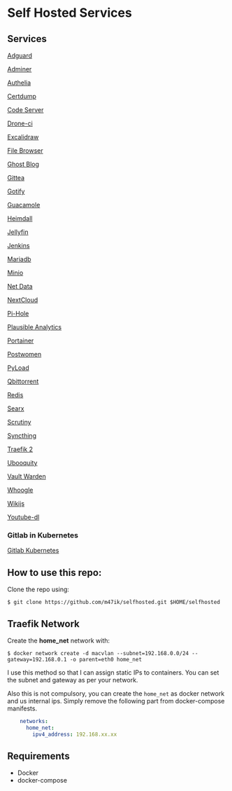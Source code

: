 # Self Hosted Services 

## Services 

[Adguard](/services/adguard.yml)

[Adminer](/services/adminer.yml)

[Authelia](/services/sso.yml)

[Certdump](/services/certdumper.yml)

[Code Server](/services/code.yml)

[Drone-ci](/services/drone-ci.yml)

[Excalidraw](/services/excalidraw.yml)

[File Browser](services/filebrowser.yml)

[Ghost Blog](services/ghost-blog.yml)

[Gittea](/services/gittea.yml)

[Gotify](/services/gotify.yml)

[Guacamole](/services/guacamole.yml)

[Heimdall](/services/heimdall.yml)

[Jellyfin](/services/jellyfin.yml)

[Jenkins](/services/jenkins.yml)

[Mariadb](/services/mariadb.yml)

[Minio](/services/minio.yml)

[Net Data](services/netdata.yml)

[NextCloud](/services/nextcloud_nginx_default_backup)

[Pi-Hole](services/pihole.yml)

[Plausible Analytics](/services/plausible-analytics.yml)

[Portainer](/services/portainer.yml)

[Postwomen](/services/postwomen.yml)

[PyLoad](services/pyload.yml)

[Qbittorrent](/services/qbittorrent.yml)

[Redis](/services/redis.yml)

[Searx](/services/find.yml)

[Scrutiny](/services/scrutiny.yml)

[Syncthing](/services/synthing.yml)

[Traefik 2](/services/traefik2.yml)

[Ubooquity](/services/ubooquity.yml)

[Vault Warden](/services/vaultwarden.yml)

[Whoogle](/services/whoogle.yml)

[Wikijs](/services/wikijs.yml)

[Youtube-dl](/services/youtube-dl.yml)

### Gitlab in Kubernetes
[Gitlab Kubernetes](https://github.com/kha7iq/gitlab-k8s)

## How to use this repo:

Clone the repo using:

```
$ git clone https://github.com/m47ik/selfhosted.git $HOME/selfhosted
```


## Traefik Network

Create the **home_net** network with:

```
$ docker network create -d macvlan --subnet=192.168.0.0/24 --gateway=192.168.0.1 -o parent=eth0 home_net
```

I use this method so that I can assign static IPs to containers. You can set the subnet and gateway as per your network.

Also this is not compulsory, you can create the `home_net` as docker network and us internal ips. Simply remove the following part from docker-compose manifests.
```yaml
    networks:
      home_net:
        ipv4_address: 192.168.xx.xx
```

## Requirements
* Docker
* docker-compose